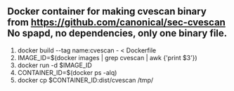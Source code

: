 Docker container for making cvescan binary from https://github.com/canonical/sec-cvescan No spapd, no dependencies, only one binary file.
---
1) docker build --tag name:cvescan - < Dockerfile
2) IMAGE_ID=$(docker images | grep cvescan | awk {'print $3'})
2) docker run -d $IMAGE_ID
3) CONTAINER_ID=$(docker ps -alq)
4) docker cp $CONTAINER_ID:dist/cvescan /tmp/
